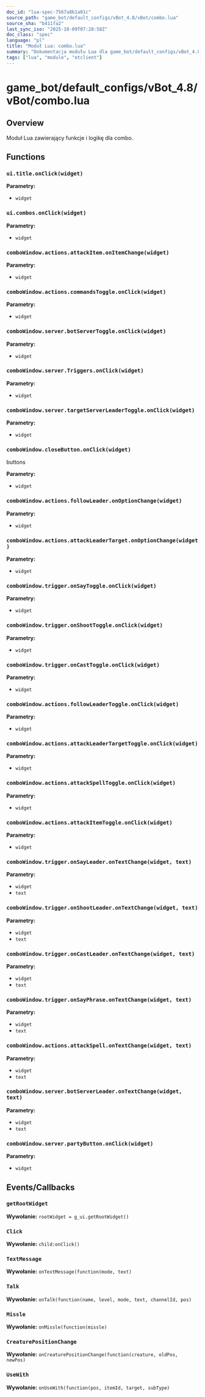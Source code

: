 ```yaml
---
doc_id: "lua-spec-7567a8b1a01c"
source_path: "game_bot/default_configs/vBot_4.8/vBot/combo.lua"
source_sha: "b411fa2"
last_sync_iso: "2025-10-09T07:28:58Z"
doc_class: "spec"
language: "pl"
title: "Moduł Lua: combo.lua"
summary: "Dokumentacja modułu Lua dla game_bot/default_configs/vBot_4.8/vBot/combo.lua"
tags: ["lua", "module", "otclient"]
---
```


# game_bot/default_configs/vBot_4.8/vBot/combo.lua

## Overview

Moduł Lua zawierający funkcje i logikę dla combo.

## Functions

### `ui.title.onClick(widget)`

**Parametry:**

- `widget`

### `ui.combos.onClick(widget)`

**Parametry:**

- `widget`

### `comboWindow.actions.attackItem.onItemChange(widget)`

**Parametry:**

- `widget`

### `comboWindow.actions.commandsToggle.onClick(widget)`

**Parametry:**

- `widget`

### `comboWindow.server.botServerToggle.onClick(widget)`

**Parametry:**

- `widget`

### `comboWindow.server.Triggers.onClick(widget)`

**Parametry:**

- `widget`

### `comboWindow.server.targetServerLeaderToggle.onClick(widget)`

**Parametry:**

- `widget`

### `comboWindow.closeButton.onClick(widget)`

buttons

**Parametry:**

- `widget`

### `comboWindow.actions.followLeader.onOptionChange(widget)`

**Parametry:**

- `widget`

### `comboWindow.actions.attackLeaderTarget.onOptionChange(widget)`

**Parametry:**

- `widget`

### `comboWindow.trigger.onSayToggle.onClick(widget)`

**Parametry:**

- `widget`

### `comboWindow.trigger.onShootToggle.onClick(widget)`

**Parametry:**

- `widget`

### `comboWindow.trigger.onCastToggle.onClick(widget)`

**Parametry:**

- `widget`

### `comboWindow.actions.followLeaderToggle.onClick(widget)`

**Parametry:**

- `widget`

### `comboWindow.actions.attackLeaderTargetToggle.onClick(widget)`

**Parametry:**

- `widget`

### `comboWindow.actions.attackSpellToggle.onClick(widget)`

**Parametry:**

- `widget`

### `comboWindow.actions.attackItemToggle.onClick(widget)`

**Parametry:**

- `widget`

### `comboWindow.trigger.onSayLeader.onTextChange(widget, text)`

**Parametry:**

- `widget`
- `text`

### `comboWindow.trigger.onShootLeader.onTextChange(widget, text)`

**Parametry:**

- `widget`
- `text`

### `comboWindow.trigger.onCastLeader.onTextChange(widget, text)`

**Parametry:**

- `widget`
- `text`

### `comboWindow.trigger.onSayPhrase.onTextChange(widget, text)`

**Parametry:**

- `widget`
- `text`

### `comboWindow.actions.attackSpell.onTextChange(widget, text)`

**Parametry:**

- `widget`
- `text`

### `comboWindow.server.botServerLeader.onTextChange(widget, text)`

**Parametry:**

- `widget`
- `text`

### `comboWindow.server.partyButton.onClick(widget)`

**Parametry:**

- `widget`

## Events/Callbacks

### `getRootWidget`

**Wywołanie:** `rootWidget = g_ui.getRootWidget()`

### `Click`

**Wywołanie:** `child:onClick()`

### `TextMessage`

**Wywołanie:** `onTextMessage(function(mode, text)`

### `Talk`

**Wywołanie:** `onTalk(function(name, level, mode, text, channelId, pos)`

### `Missle`

**Wywołanie:** `onMissle(function(missle)`

### `CreaturePositionChange`

**Wywołanie:** `onCreaturePositionChange(function(creature, oldPos, newPos)`

### `UseWith`

**Wywołanie:** `onUseWith(function(pos, itemId, target, subType)`
